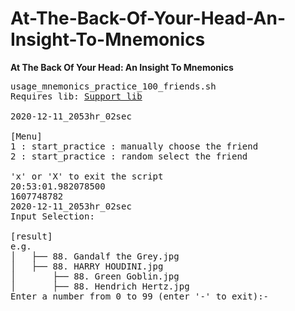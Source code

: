 # At-The-Back-Of-Your-Head-An-Insight-To-Mnemonics
<b>At The Back Of Your Head: An Insight To Mnemonics</b>

<pre>
usage_mnemonics_practice_100_friends.sh
Requires lib: <a href="https://github.com/Mikail-Eliyah/openssl_at_1st_sight">Support lib</a>  

2020-12-11_2053hr_02sec

[Menu]
1 : start_practice : manually choose the friend
2 : start_practice : random select the friend

'x' or 'X' to exit the script
20:53:01.982078500
1607748782
2020-12-11_2053hr_02sec
Input Selection:

[result]
e.g.
│   ├── 88. Gandalf the Grey.jpg
│   ├── 88. HARRY HOUDINI.jpg
│       ├── 88. Green Goblin.jpg
│       ├── 88. Hendrich Hertz.jpg
Enter a number from 0 to 99 (enter '-' to exit):-


</pre>


